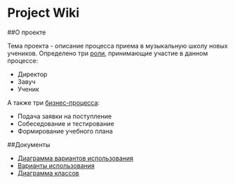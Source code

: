 # Project Wiki

##О проекте

Тема проекта - описание процесса приема в музыкальную школу новых учеников. Определено три [роли][roles], принимающие участие в данном процессе:
- Директор
- Завуч
- Ученик 

А также три [бизнес-процесса][processes]:
- Подача заявки на поступление
- Собеседование и тестирование
- Формирование учебного плана

##Документы
- [Диаграмма вариантов использования][usecases]
- [Варианты использования][variants]
- [Диаграмма классов][сlasses]

[roles]: /docs/AboutRoles.md
[processes]: /docs/AboutProcesses.md
[usecases]: /docs/UseCases.png
[variants]: /docs/Variants.md
[сlasses]: /docs/Classes.png
